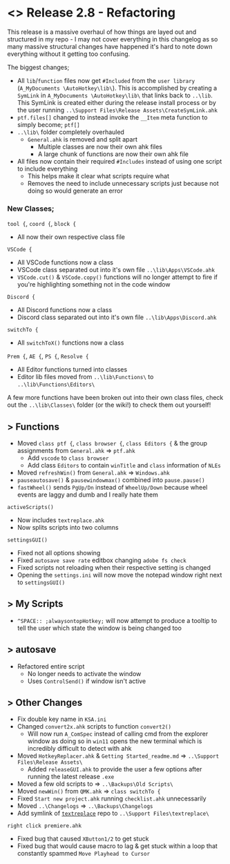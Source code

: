 # <> Release 2.8 - Refactoring
This release is a massive overhaul of how things are layed out and structured in my repo - I may not cover everything in this changelog as so many massive structural changes have happened it's hard to note down everything without it getting too confusing.

The biggest changes;

- All `lib`/`function` files now get `#Included` from the `user library` (`A_MyDocuments \AutoHotkey\lib\`). This is accomplished by creating a `SymLink` in `A_MyDocuments \AutoHotkey\lib\` that links back to `..\lib`. This SymLink is created either during the release install process or by the user running `..\Support Files\Release Assets\CreateSymLink.ahk`
- `ptf.files[]` changed to instead invoke the `__Item` meta function to simply become; `ptf[]`
- `..\lib\` folder completely overhauled
    - `General.ahk` is removed and split apart
        - Multiple classes are now their own ahk files
        - A large chunk of functions are now their own ahk file
- All files now contain their required `#Includes` instead of using one script to include everything
    - This helps make it clear what scripts require what
    - Removes the need to include unnecessary scripts just because not doing so would generate an error

### New Classes;

`tool {`, `coord {`, `block {`
- All now their own respective class file

`VSCode {`
- All VSCode functions now a class
- VSCode class separated out into it's own file `..\lib\Apps\VSCode.ahk`
- `VSCode.cut()` & `VSCode.copy()` functions will no longer attempt to fire if you're highlighting something not in the code window

`Discord {`
- All Discord functions now a class
- Discord class separated out into it's own file `..\lib\Apps\Discord.ahk`

`switchTo {`
- All `switchToX()` functions now a class

`Prem {`, `AE {`, `PS {`, `Resolve {`
- All Editor functions turned into classes
- Editor lib files moved from `..\lib\Functions\` to `..\lib\Functions\Editors\`

A few more functions have been broken out into their own class files, check out the `..\lib\Classes\` folder (or the wiki!) to check them out yourself!

## > Functions
- Moved `class ptf {`, `class browser {`, `class Editors {` & the group assignments from `General.ahk` => `ptf.ahk`
    - Add `vscode` to `class browser`
    - Add class `Editors` to contain `winTitle` and `class` information of `NLEs`
- Moved `refreshWin()` from `General.ahk` => `Windows.ahk`
- `pauseautosave()` & `pausewindowmax()` combined into `pause.pause()`
- `fastWheel()` sends `PgUp/Dn` instead of `WheelUp/Down` because wheel events are laggy and dumb and I really hate them

`activeScripts()`
- Now includes `textreplace.ahk`
- Now splits scripts into two columns

`settingsGUI()`
- Fixed not all options showing
- Fixed `autosave save rate` editbox changing `adobe fs check`
- Fixed scripts not reloading when their respective setting is changed
- Opening the `settings.ini` will now move the notepad window right next to `settingsGUI()`

## > My Scripts
- `^SPACE:: ;alwaysontopHotkey;` will now attempt to produce a tooltip to tell the user which state the window is being changed too

## > autosave
- Refactored entire script
    - No longer needs to activate the window
    - Uses `ControlSend()` if window isn't active

## > Other Changes
- Fix double key name in `KSA.ini`
- Changed `convert2x.ahk` scripts to function `convert2()`
    - Will now run `A_ComSpec` instead of calling cmd from the explorer window as doing so in `win11` opens the new terminal which is incredibly difficult to detect with ahk
- Moved `HotkeyReplacer.ahk` & `Getting Started_readme.md` => `..\Support Files\Release Assets\`
    - Added `releaseGUI.ahk` to provide the user a few options after running the latest release `.exe`
- Moved a few old scripts to => `..\Backups\Old Scripts\`
- Moved `newWin()` from `QMK.ahk` => `class switchTo {`
- Fixed `Start new project.ahk` running `checklist.ahk` unnecessarily
- Moved `..\Changelogs` => `..\Backups\Changelogs`
- Add symlink of [`textreplace`](https://github.com/Tomshiii/textreplace) repo to `..\Support Files\textreplace\`

`right click premiere.ahk`
- Fixed bug that caused `XButton1/2` to get stuck
- Fixed bug that would cause macro to lag & get stuck within a loop that constantly spammed `Move Playhead to Cursor`